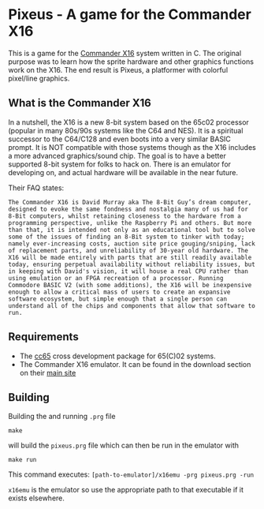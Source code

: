 # Pixeus - A game for the Commander X16
This is a game for the [Commander X16](https://cx16forum.com/) system written in C. The original purpose was to learn how the sprite hardware and other graphics functions work on the X16. The end result is Pixeus, a platformer with colorful pixel/line graphics.

## What is the Commander X16
In a nutshell, the X16 is a new 8-bit system based on the 65c02 processor (popular in many 80s/90s systems like the C64 and NES). It is a spiritual successor to the C64/C128 and even boots into a very similar BASIC prompt. It is NOT compatible with those systems though as the X16 includes a more advanced graphics/sound chip. The goal is to have a better supported 8-bit system for folks to hack on. There is an emulator for developing on, and actual hardware will be available in the near future.

Their FAQ states: 

`The Commander X16 is David Murray aka The 8-Bit Guy’s dream computer, designed to evoke the same fondness and nostalgia many of us had for 8-Bit computers, whilst retaining closeness to the hardware from a programming perspective, unlike the Raspberry Pi and others. But more than that, it is intended not only as an educational tool but to solve some of the issues of finding an 8-Bit system to tinker with today; namely ever-increasing costs, auction site price gouging/sniping, lack of replacement parts, and unreliability of 30-year old hardware.
The X16 will be made entirely with parts that are still readily available today, ensuring perpetual availability without reliability issues, but in keeping with David's vision, it will house a real CPU rather than using emulation or an FPGA recreation of a processor. Running Commodore BASIC V2 (with some additions), the X16 will be inexpensive enough to allow a critical mass of users to create an expansive software ecosystem, but simple enough that a single person can understand all of the chips and components that allow that software to run.`

## Requirements
- The [cc65](https://cc65.github.io/) cross development package for 65(C)02 systems.
- The Commander X16 emulator. It can be found in the download section on their [main site](https://cx16forum.com/)

## Building
Building the and running `.prg` file
```
make
``` 
will build the `pixeus.prg` file which can then be run in the emulator with
```
make run
```
This command executes: `[path-to-emulator]/x16emu -prg pixeus.prg -run`

`x16emu` is the emulator so use the appropriate path to that executable if it exists elsewhere.